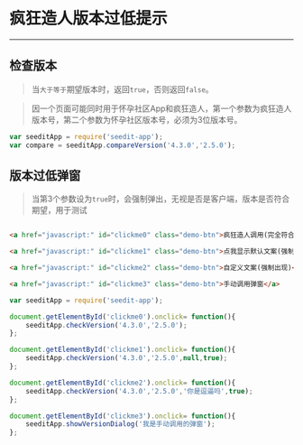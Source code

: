 # 疯狂造人版本过低提示

---

## 检查版本

> 当`大于等于`期望版本时，返回`true`，否则返回`false`。

> 因一个页面可能同时用于怀孕社区App和疯狂造人，第一个参数为疯狂造人版本号，第二个参数为怀孕社区版本号，必须为3位版本号。

````javascript
var seeditApp = require('seedit-app');
var compare = seeditApp.compareVersion('4.3.0','2.5.0');
````

## 版本过低弹窗

> 当第3个参数设为`true`时，会强制弹出，无视是否是客户端，版本是否符合期望，用于测试

<!-- <link rel="stylesheet" href="http://scdn.bozhong.com/source/shop/css_sec/css_sec.css"> -->

````html

<a href="javascript:" id="clickme0" class="demo-btn">疯狂造人调用(完全符合条件才出现)</a>

<a href="javascript:" id="clickme1" class="demo-btn">点我显示默认文案(强制出现)</a>

<a href="javascript:" id="clickme2" class="demo-btn">自定义文案(强制出现)</a>

<a href="javascript:" id="clickme3" class="demo-btn">手动调用弹窗</a>
````

````javascript
var seeditApp = require('seedit-app');

document.getElementById('clickme0').onclick= function(){
	seeditApp.checkVersion('4.3.0','2.5.0');
};

document.getElementById('clickme1').onclick= function(){
	seeditApp.checkVersion('4.3.0','2.5.0',null,true);
};

document.getElementById('clickme2').onclick= function(){
	seeditApp.checkVersion('4.3.0','2.5.0','你是逗逼吗',true);
};

document.getElementById('clickme3').onclick= function(){
	seeditApp.showVersionDialog('我是手动调用的弹窗');
};

````
